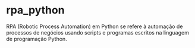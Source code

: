 # rpa_python
RPA (Robotic Process Automation) em Python se refere à automação de processos de negócios usando scripts e programas escritos na linguagem de programação Python.
